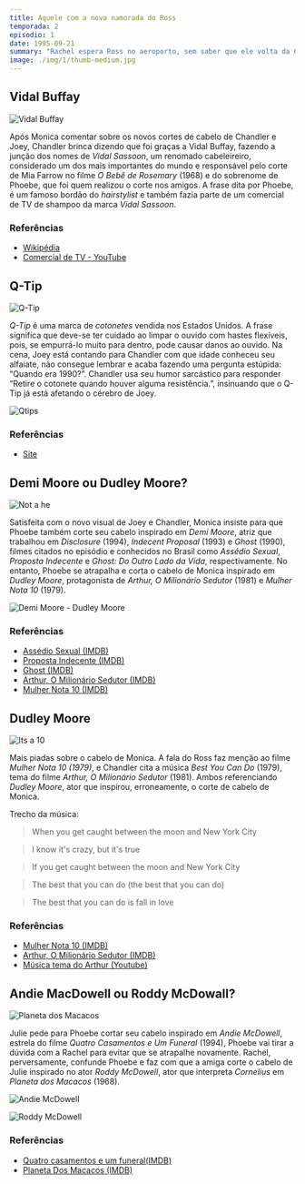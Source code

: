 ```yaml
---
title: Aquele com a nova namorada do Ross
temporada: 2
episodio: 1
date: 1995-09-21
summary: "Rachel espera Ross no aeroporto, sem saber que ele volta da China com sua nova namorada, Julie. Phoebe corta o cabelo de Monica de um jeito diferente."
image: ./img/1/thumb-medium.jpg
---
```


## Vidal Buffay

![Vidal Buffay](./img/1/vidal-buffay.png)

<cena>
  <monica
    original="- Guys, you got new haircuts."
    traducao="- Pessoal, vocês cortaram o cabelo."
  ></monica>
   <chandler
    original="- Yes, yes, we did. Thanks to Vidal Buffay."
    traducao="- Sim, sim, cortamos. Graças a Vidal Buffay."
  ></chandler>
   <phoebe
    original="- Cause, you know, If you don’t look good, we don’t look good."
    traducao="- Se vocês não ficam bem, nós não ficamos bem."
  ></phoebe>
</cena>

Após Monica comentar sobre os novos cortes de cabelo de Chandler e Joey, Chandler
brinca dizendo que foi graças a Vidal Buffay, fazendo a junção dos nomes de
*Vidal Sassoon*, um renomado cabeleireiro, considerado um dos mais importantes do
mundo e responsável pelo corte de Mia Farrow no filme *O Bebê de Rosemary* (1968)
e do sobrenome de Phoebe, que foi quem realizou o corte nos amigos. A frase dita
por Phoebe, é um famoso bordão do *hairstylist* e também fazia parte de um comercial
de TV de shampoo da marca *Vidal Sassoon*.

### Referências

- [Wikipédia](https://pt.wikipedia.org/wiki/Vidal_Sassoon)
- [Comercial de TV - YouTube](https://www.youtube.com/watch?v=zIDMngZsFhY)

## Q-Tip

![Q-Tip](./img/1/q-tip.png)

<cena>
  <chandler
    original="- Okay, you have to stop the Q-Tip when there's resistance."
    traducao="- Retire o cotonete quando houver alguma resistência."
  ></chandler>
</cena>

*Q-Tip* é uma marca de *cotonetes* vendida nos Estados Unidos. A frase significa
que deve-se ter cuidado ao limpar o ouvido com hastes flexíveis, pois, se empurrá-lo
muito para dentro, pode causar danos ao ouvido. Na cena, Joey está contando para
Chandler com que idade conheceu seu alfaiate, não consegue lembrar e acaba fazendo
uma pergunta estúpida: “Quando era 1990?”. Chandler usa seu humor sarcástico
para responder “Retire o cotonete quando houver alguma resistência.”, insinuando
que o Q-Tip já está afetando o cérebro de Joey.

![Qtips](./img/1/Qtips.jpg)

### Referências

- [Site](https://www.qtips.com/)

## Demi Moore ou Dudley Moore?

![Not a he](./img/1/not-a-he.png)

<cena>
  <monica
    original="- Demi Moore is not a he."
    traducao="- Demi Moore não é “ele”."
  ></monica>
   <phoebe
    original="- Well, he was a he in Arthur and in 10."
    traducao="- Era em Arthur o Milionário e Mulher Nota 10"
  ></phoebe>
   <monica
    original="- That's Dudley Moore!"
    traducao="- Esse é Dudley Moore!"
  ></monica>
</cena>

Satisfeita com o novo visual de Joey e Chandler, Monica insiste para que Phoebe
também corte seu cabelo inspirado em *Demi Moore*, atriz que trabalhou em
*Disclosure* (1994), *Indecent Proposal* (1993) e *Ghost* (1990), filmes
citados no episódio e conhecidos no Brasil como *Assédio Sexual*, *Proposta Indecente*
e *Ghost: Do Outro Lado da Vida*, respectivamente. No entanto, Phoebe se atrapalha
e corta o cabelo de Monica inspirado em *Dudley Moore*, protagonista de
*Arthur, O Milionário Sedutor* (1981) e *Mulher Nota 10* (1979).

![Demi Moore - Dudley Moore](./img/1/demi-moore-dudley-moore.jpg)

### Referências

- [Assédio Sexual (IMDB)](https://www.imdb.com/title/tt0109635/?ref_=fn_al_tt_1)
- [Proposta Indecente (IMDB)](https://www.imdb.com/title/tt0107211/?ref_=fn_al_tt_1)
- [Ghost (IMDB)](https://www.imdb.com/title/tt0099653/?ref_=fn_al_tt_1)
- [Arthur, O Milionário Sedutor (IMDB)](https://www.imdb.com/title/tt0082031/?ref_=nv_sr_srsg_0)
- [Mulher Nota 10 (IMDB)](https://www.imdb.com/title/tt0211876/)

## Dudley Moore

![Its a 10](./img/1/its-a-ten.png)

<cena>
  <ross
    original="- I like it. Yeah, I do. I think it's a 10!"
    traducao="- Eu gostei. Sério. Eu acho que é um 10!"
  ></ross>
   <monica
    original="- Thank you. My hair is very amused."
    traducao="- Obrigada. Meu cabelo está bem divertido."
  ></monica>
   <chandler
    original="- Oh, come on, things could be worse. I mean, You could get caught between the moon and New York City. I know it's crazy, but it's true."
    traducao="- As coisas poderiam ser bem pior. Você poderia ficar presa entre a lua e Nova York. Se que parece loucura, mas é verdade."
  ></chandler>
</cena>

Mais piadas sobre o cabelo de Monica. A fala do Ross faz menção ao filme
*Mulher Nota 10 (1979)*, e Chandler cita a música *Best You Can Do* (1979),
tema do filme *Arthur, O Milionário Sedutor* (1981). Ambos referenciando
*Dudley Moore*, ator que inspirou, erroneamente, o corte de cabelo de Monica.

Trecho da música:

> When you get caught between the moon and New York City

> I know it's crazy, but it's true

> If you get caught between the moon and New York City

> The best that you can do (the best that you can do)

> The best that you can do is fall in love

### Referências

- [Mulher Nota 10 (IMDB)](https://www.imdb.com/title/tt0211876/)
- [Arthur, O Milionário Sedutor (IMDB)](https://www.imdb.com/title/tt0082031/?ref_=nv_sr_srsg_0)
- [Música tema do Arthur (Youtube)](https://www.youtube.com/watch?v=ljt5-wY1cOU)

## Andie MacDowell ou Roddy McDowall?

![Planeta dos Macacos](./img/1/planeta-dos-macacos.png)

<cena>
  <phoebe
    original="- Okay, I just wanna make really sure this time. Andie McDowell is the girl from Four Weddings and a Funeral, right?"
    traducao="- Só quero ter certeza, desta vez. Andie McDowell fez Quatro Casamentos e Um Funeral?"
  ></phoebe>
   <rachel
    original="- No, no, no, no, no. That's Roddy McDowall. Andie MacDowell is the guy from Planet of the Apes."
    traducao="- Não, esse é Roddy McDowall. Andie McDowell é o cara que fez Planeta dos Macacos."
  ></rachel>
</cena>

Julie pede para Phoebe cortar seu cabelo inspirado em *Andie McDowell*, estrela
do filme  *Quatro Casamentos e Um Funeral* (1994), Phoebe vai tirar a dúvida com
a Rachel para evitar que se atrapalhe novamente. Rachel, perversamente, confunde
Phoebe e faz com que a amiga corte o cabelo de Julie inspirado no ator
*Roddy McDowell*, ator que interpreta *Cornelius* em *Planeta dos Macacos* (1968).

![Andie McDowell](./img/1/andie-macdowell.jpg)

![Roddy McDowell](./img/1/roddy-mcdowall-makeup.jpg)

### Referências

- [Quatro casamentos e um funeral(IMDB)](https://www.imdb.com/title/tt0109831/?ref_=nv_sr_srsg_0)
- [Planeta Dos Macacos (IMDB)](https://www.imdb.com/title/tt0063442/?ref_=nv_sr_srsg_9)
